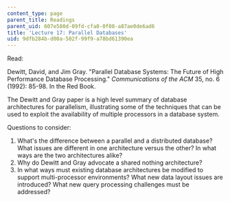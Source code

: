 ```yaml
---
content_type: page
parent_title: Readings
parent_uid: 607e580d-09fd-cfa0-0f08-a87ae0de6ad6
title: 'Lecture 17: Parallel Databases'
uid: 9dfb284b-d00a-502f-99f9-a78bd61390ea
---
```


Read:

Dewitt, David, and Jim Gray. "Parallel Database Systems: The Future of High Performance Database Processing." _Communications of the ACM_ 35, no. 6 (1992): 85-98. In the Red Book.

The Dewitt and Gray paper is a high level summary of database architectures for parallelism, illustrating some of the techniques that can be used to exploit the availability of multiple processors in a database system.

Questions to consider:

1.  What's the difference between a parallel and a distributed database? What issues are different in one architecture versus the other? In what ways are the two architectures alike?
2.  Why do Dewitt and Gray advocate a shared nothing architecture?
3.  In what ways must existing database architectures be modified to support multi-processor environments? What new data layout issues are introduced? What new query processing challenges must be addressed?
